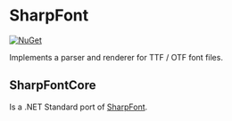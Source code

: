 # SharpFont

[![NuGet](https://img.shields.io/nuget/v/Nuget.Core.svg)](https://www.nuget.org/packages/SharpFontCore/)

Implements a parser and renderer for TTF / OTF font files.

## SharpFontCore

Is a .NET Standard port of [SharpFont](https://github.com/MikePopoloski/SharpFont).
